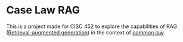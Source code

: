 # Case Law RAG

This is a project made for CISC 452 to explore the capabilities of RAG ([Retrieval-augmented generation](https://en.wikipedia.org/wiki/Retrieval-augmented_generation)) in the context of [common law](https://en.wikipedia.org/wiki/Case_law#:~:text=Case%20law%2C%20also%20used%20interchangeably,constitutions%2C%20statutes%2C%20or%20regulations).
